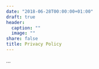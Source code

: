 ```yaml
---
date: "2018-06-28T00:00:00+01:00"
draft: true
header:
  caption: ""
  image: ""
share: false
title: Privacy Policy
---
```


...
